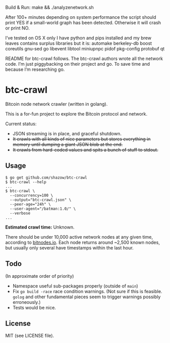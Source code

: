Build & Run:
make && ./analyzenetwork.sh

After 100+ minutes depending on system performance the script should print YES if a small-world graph has been detected. Otherwise it will crash or print NO.

I’ve tested on OS X only
I have python and pips installed and my brew leaves contains surplus libraries but it is:
automake berkeley-db boost coreutils gnu-sed go libevent libtool miniupnpc pidof pkg-config protobuf qt

README for btc-crawl follows. The btc-crawl authors wrote all the network code. I’m just piggybacking on their project and go. To save time and because I’m researching go.

# btc-crawl

Bitcoin node network crawler (written in golang).

This is a for-fun project to explore the Bitcoin protocol and network.

Current status: 
* JSON streaming is in place, and graceful shutdown.
* ~~It crawls with all kinds of nice parameters but stores everything in memory
  until dumping a giant JSON blob at the end.~~
* ~~It crawls from hard-coded values and spits a bunch of stuff to
stdout.~~


## Usage

```
$ go get github.com/shazow/btc-crawl
$ btc-crawl --help
...
$ btc-crawl \
  --concurrency=100 \
  --output="btc-crawl.json" \
  --peer-age="24h" \
  --user-agent="/batman:1.0/" \
  --verbose
...
```

**Estimated crawl time:** Unknown.

There should be under 10,000 active network nodes at any given time, according
to [bitnodes.io](https://getaddr.bitnodes.io/). Each node returns around ~2,500
known nodes, but usually only several have timestamps within the last hour.


## Todo

(In approximate order of priority)

* Namespace useful sub-packages properly (outside of `main`)
* Fix `go build -race` race condition warnings. (Not sure if this is feasible. `golog` and other
  fundamental pieces seem to trigger warnings possibly erroneously.)
* Tests would be nice.


## License

MIT (see LICENSE file).
